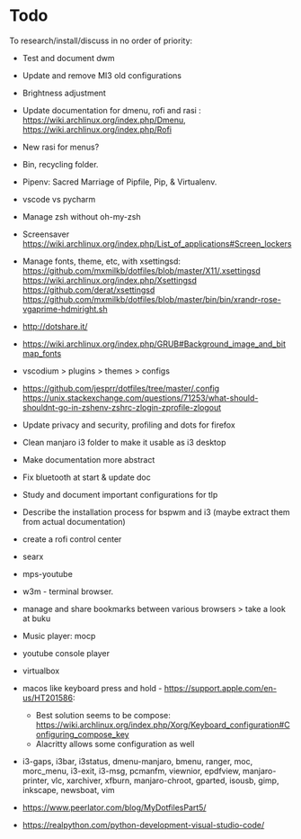# Todo 
To research/install/discuss in no order of priority:

- Test and document dwm

- Update and remove MI3 old configurations

- Brightness adjustment

- Update documentation for dmenu, rofi and rasi : https://wiki.archlinux.org/index.php/Dmenu, https://wiki.archlinux.org/index.php/Rofi

- New rasi for menus?

- Bin, recycling folder.

- Pipenv: Sacred Marriage of Pipfile, Pip, & Virtualenv.
 
- vscode vs pycharm

- Manage zsh without oh-my-zsh

- Screensaver https://wiki.archlinux.org/index.php/List_of_applications#Screen_lockers

- Manage fonts, theme, etc, with xsettingsd:
https://github.com/mxmilkb/dotfiles/blob/master/X11/.xsettingsd
https://wiki.archlinux.org/index.php/Xsettingsd
https://github.com/derat/xsettingsd
https://github.com/mxmilkb/dotfiles/blob/master/bin/bin/xrandr-rose-vgaprime-hdmiright.sh

- http://dotshare.it/

- https://wiki.archlinux.org/index.php/GRUB#Background_image_and_bitmap_fonts

- vscodium > plugins > themes > configs

- https://github.com/jesprr/dotfiles/tree/master/.config
https://unix.stackexchange.com/questions/71253/what-should-shouldnt-go-in-zshenv-zshrc-zlogin-zprofile-zlogout

- Update privacy and security, profiling and dots for firefox 

- Clean manjaro i3 folder to make it usable as i3 desktop

- Make documentation more abstract

- Fix bluetooth at start & update doc

- Study and document important configurations for tlp

- Describe the installation process for bspwm and i3 (maybe extract them from actual documentation)

- create a rofi control center

- searx

- mps-youtube

- w3m - terminal browser.

- manage and share bookmarks between various browsers > take a look at buku

- Music player: mocp

- youtube console player

- virtualbox

- macos like keyboard press and hold - https://support.apple.com/en-us/HT201586:
	* Best solution seems to be compose: https://wiki.archlinux.org/index.php/Xorg/Keyboard_configuration#Configuring_compose_key
	* Alacritty allows some configuration as well

- i3-gaps, i3bar, i3status, dmenu-manjaro, bmenu, ranger, moc, morc_menu, i3-exit, i3-msg, pcmanfm, viewnior, epdfview, manjaro-printer, vlc, xarchiver, xfburn, manjaro-chroot, gparted, isousb, gimp, inkscape, newsboat, vim

- https://www.peerlator.com/blog/MyDotfilesPart5/

- https://realpython.com/python-development-visual-studio-code/
